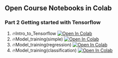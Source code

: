 ## Open Course Notebooks in Colab

### Part 2 Getting started with Tensorflow
1. 🔥Intro_to_Tensorflow [![Open In Colab](https://colab.research.google.com/assets/colab-badge.svg)](https://colab.research.google.com/github/TA-aiacademy/course_3.0/blob/main/04_DL/part2/1_Intro_to_Tensorflow.ipynb)
2. 🔥Model_training(simple) [![Open In Colab](https://colab.research.google.com/assets/colab-badge.svg)](https://colab.research.google.com/github/TA-aiacademy/course_3.0/blob/main/04_DL/part2/2_Model_training(simple).ipynb)
3. 🔥Model_training(regression) [![Open In Colab](https://colab.research.google.com/assets/colab-badge.svg)](https://colab.research.google.com/github/TA-aiacademy/course_3.0/blob/main/04_DL/part2/3_Model_training(regression).ipynb)
4. 🔥Model_training(classification) [![Open In Colab](https://colab.research.google.com/assets/colab-badge.svg)](https://colab.research.google.com/github/TA-aiacademy/course_3.0/blob/main/04_DL/part2/4_Model_training(classification).ipynb)
